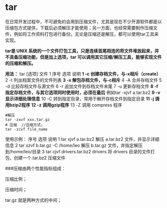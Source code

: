 # tar

在日常开发过程中，不可避免的会用到压缩文件，尤其是现在不少开源软件都是以压缩包方式提供，下载后必须解压才能使用；另一方面，也经常需要制作压缩文件，例如将工作资料打包进行备份。无论是压缩还是解压，都可以使用tar工具来实现。

**tar是 UNIX 系统的一个文件打包工具，只是连续首尾相连的将文件堆放起来，并不具备压缩功能，但是加上选项，tar 可以调用其它压缩/解压工具，能够实现文件的压缩和解压。**

**用法：**	
tar [选项] 文件
1
序号	选项	说明
**1	-c	创建存档文件，与-x相斥（create）**
2	-t	列出档案文件的文件列表
**3	-x	解包存档文件，与-c相斥**
4	-A	合并存档文件
5	-d	比较存档文件与源文件
6	-r	追加文件到存档文件末尾
7	-u	更新存档文件
**8	-f	指定存档文件，与其它选项同时使用时，必须在最后**
例如tar -xjvf a.tar.bz2
**9	-v	显示详细处理信息**
10	-C	转到指定目录，常用于解开存档文件到指定目录
**11	-j	调用bzip2程序**
**12	-z	调用gzip程序**
13	-Z	调用 compress 程序

````shell
#解压
tar -zxvf xxx.tar.gz
# 压缩  //压缩方式;
tar -zcvf file_name 
````



使用示例：
序号	选项	说明
1	tar xjvf a.tar.bz2	解压 a.tar.bz2 文件，并显示详细信息
2	tar xzvf b.tar.gz -C /home/leo	解压 b.tar.gz 文件，并指定解压到/home/leo/目录
3	tar cjvf drivers.tar.bz2 drivers	将 drivers 目录的文件打包，创建一个.tar.bz2 压缩文件





###压缩由两个性能指标组成：



压缩比例；

压缩时间；

tar.gz 就是两种方式的中间；